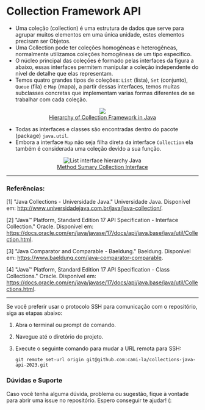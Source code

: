# Collection Framework API

- Uma coleção (collection) é uma estrutura de dados que serve para agrupar muitos elementos em uma única unidade, estes elementos precisam ser Objetos.
- Uma Collection pode ter coleções homogêneas e heterogêneas, normalmente utilizamos coleções homogêneas de um tipo especifico.
- O núcleo principal das coleções é formado pelas interfaces da figura a abaixo, essas interfaces permitem manipular a coleção independente do nível de detalhe que elas representam.
- Temos quatro grandes tipos de coleções: `List` (lista), `Set` (conjunto), `Queue` (fila) e `Map` (mapa), a partir dessas interfaces, temos muitas subclasses concretas que implementam varias formas diferentes de se trabalhar com cada coleção.

<p align="center">
<img src="./assets/image/collection-framework.png"><br>
<a href="https://data-flair.training/blogs/collection-framework-in-java/">Hierarchy of Collection Framework in Java </a>
</p>


- Todas as interfaces e classes são encontradas dentro do pacote (package) `java.util`.
- Embora a interface `Map` não seja filha direta da interface `Collection` ela também é considerada uma coleção devido a sua função.

<p align="center">
<img src="./assets/image/collection-framework-methods.png" alt="List interface hierarchy Java"><br>
<a href="https://docs.oracle.com/en/java/javase/17/docs/api/java.base/java/util/Collection.html">Method Sumary Collection Interface</a>
</p>


---

### Referências:

[1] "Java Collections - Universidade Java." Universidade Java. Disponível em: http://www.universidadejava.com.br/java/java-collection/.

[2] "Java™ Platform, Standard Edition 17 API Specification - Interface Collection." Oracle. Disponível em: https://docs.oracle.com/en/java/javase/17/docs/api/java.base/java/util/Collection.html.

[3] "Java Comparator and Comparable - Baeldung." Baeldung. Disponível em: https://www.baeldung.com/java-comparator-comparable.

[4] "Java™ Platform, Standard Edition 17 API Specification - Class Collections." Oracle. Disponível em: https://docs.oracle.com/en/java/javase/17/docs/api/java.base/java/util/Collections.html.

---
Se você preferir usar o protocolo SSH para comunicação com o repositório, siga as etapas abaixo:

1. Abra o terminal ou prompt de comando.

2. Navegue até o diretório do projeto.

3. Execute o seguinte comando para mudar a URL remota para SSH:

   ```shell
   git remote set-url origin git@github.com:cami-la/collections-java-api-2023.git

### Dúvidas e Suporte

Caso você tenha alguma dúvida, problema ou sugestão, fique à vontade para abrir uma issue no repositório. Espero conseguir te ajudar! (:
